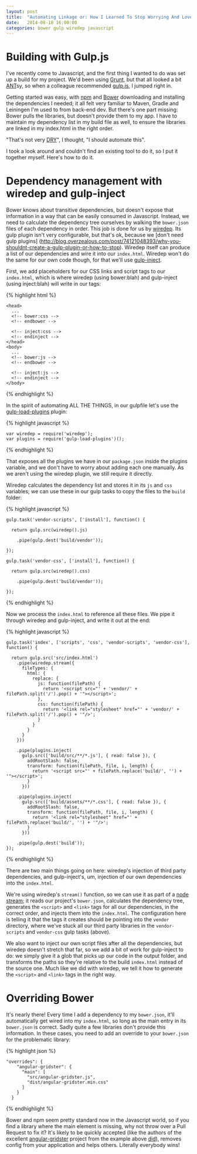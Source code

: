 ```yaml
---
layout: post
title:  "Automating Linkage or: How I Learned To Stop Worrying And Love The Build"
date:   2014-08-18 16:00:00
categories: bower gulp wiredep javascript
---
```

# Building with Gulp.js

I've recently come to Javascript, and the first thing I wanted to do was set up a build for my project.  We'd been 
using [Grunt](http://gruntjs.com/), but that all looked a bit [ANT](https://ant.apache.org/)sy, so when a colleague 
recommended [gulp.js](http://gulpjs.com/), I jumped right in.

Getting started was easy, with [npm](https://www.npmjs.org/) and [Bower](http://bower.io/) downloading and installing 
the dependencies I needed; it all felt very familiar to Maven, Gradle and Leiningen I'm used to from back-end dev. But 
there's one part missing: Bower pulls the libraries, but doesn't provide them to my app.  I have to maintain my 
dependency list in my build file as well, to ensure the libraries are linked in my index.html in the right order.  

"That's not very [DRY](https://en.wikipedia.org/wiki/Don't_repeat_yourself)", I thought, "I should automate this".  

I took a look around and couldn't find an existing tool to do it, so I put it together myself.  Here's how to do it.

# Dependency management with wiredep and gulp-inject

Bower knows about transitive dependencies, but doesn't expose that information in a way that can be easily consumed in 
Javascript.  Instead, we need to calculate the dependency tree ourselves by walking the `bower.json` files of each 
dependency in order.  This job is done for us by [wiredep](https://github.com/taptapship/wiredep).  Its gulp plugin 
isn't very configurable, but that's ok, because we [don't need gulp plugins]
(http://blog.overzealous.com/post/74121048393/why-you-shouldnt-create-a-gulp-plugin-or-how-to-stop).  Wiredep itself 
can produce a list of our dependencies and wire it into our `index.html`.  Wiredep won't do the same for our own code 
though, for that we'll use [gulp-inject](https://www.npmjs.org/package/gulp-inject).

First, we add placeholders for our CSS links and script tags to our `index.html`, which is where wiredep 
(using bower:blah) and gulp-inject (using inject:blah) will write in our tags:


{% highlight html %}

    <head>
      ...
      <!-- bower:css -->
      <!-- endbower -->
    
      <!-- inject:css -->
      <!-- endinject -->
    </head>
    <body>
      ...
      <!-- bower:js -->
      <!-- endbower -->
    
      <!-- inject:js -->
      <!-- endinject -->
    </body>

{% endhighlight %}


In the spirit of automating ALL THE THINGS, in our gulpfile let's use the 
[gulp-load-plugins](https://www.npmjs.org/package/gulp-load-plugins) plugin:


{% highlight javascript %}

    var wiredep = require('wiredep');
    var plugins = require('gulp-load-plugins')();

{% endhighlight %}


That exposes all the plugins we have in our `package.json` inside the plugins variable, and we don't have to worry about 
adding each one manually.  As we aren't using the wiredep plugin, we still require it directly.

Wiredep calculates the dependency list and stores it in its `js` and `css` variables; we can use these in our gulp 
tasks to copy the files to the `build` folder:


{% highlight javascript %}

    gulp.task('vendor-scripts', ['install'], function() {
    
      return gulp.src(wiredep().js)
    
        .pipe(gulp.dest('build/vendor'));
    
    });
    
    gulp.task('vendor-css', ['install'], function() {
    
      return gulp.src(wiredep().css)
    
        .pipe(gulp.dest('build/vendor'));
    
    });

{% endhighlight %}


Now we process the `index.html` to reference all these files.  We pipe it through wiredep and gulp-inject, and write it 
out at the end:


{% highlight javascript %}

    gulp.task('index', ['scripts', 'css', 'vendor-scripts', 'vendor-css'], function() {
    
      return gulp.src('src/index.html')
        .pipe(wiredep.stream({
          fileTypes: {
            html: {
              replace: {
                js: function(filePath) {
                  return '<script src="' + 'vendor/' + filePath.split('/').pop() + '"></script>';
                },
                css: function(filePath) {
                  return '<link rel="stylesheet" href="' + 'vendor/' + filePath.split('/').pop() + '"/>';
                }
              }
            }
          }
        }))
    
        .pipe(plugins.inject(
          gulp.src(['build/src/**/*.js'], { read: false }), {
            addRootSlash: false,
            transform: function(filePath, file, i, length) {
              return '<script src="' + filePath.replace('build/', '') + '"></script>';
            }
          }))
    
        .pipe(plugins.inject(
          gulp.src(['build/assets/**/*.css'], { read: false }), {
            addRootSlash: false,
            transform: function(filePath, file, i, length) {
              return '<link rel="stylesheet" href="' + filePath.replace('build/', '') + '"/>';
            }
          }))
    
        .pipe(gulp.dest('build'));
    });

{% endhighlight %}

    
There are two main things going on here: wiredep's injection of third party dependencies, and gulp-inject's, um, 
injection of our own dependencies into the `index.html`.

We're using wiredep's `stream()` function, so we can use it as part of a 
[node stream](https://github.com/substack/stream-handbook); it reads our project's `bower.json`, calculates the 
dependency tree, generates the `<script>` and `<link>` tags for all our dependencies, in the correct order, and injects 
them into the `index.html`.  The configuration here is telling it that the tags it creates should be pointing into the 
`vendor` directory, where we've stuck all our third party libraries in the `vendor-scripts` and `vendor-css` gulp tasks 
(above).

We also want to inject our own script files after all the dependencies, but wiredep doesn't stretch that far, so we add 
a bit of work for gulp-inject to do: we simply give it a glob that picks up our code in the output folder, and 
transforms the paths so they're relative to the build `index.html` instead of the source one.  Much like we did with 
wiredep, we tell it how to generate the `<script>` and `<link>` tags in the right way.  

# Overriding Bower

It's nearly there!  Every time I add a dependency to my `bower.json`, it'll automatically get wired into my 
`index.html`, so long as the main entry in its `bower.json` is correct.  Sadly quite a few libraries don't provide this 
information.  In these cases, you need to add an override to your `bower.json` for the problematic library:


{% highlight json %}

    "overrides": {
        "angular-gridster": {
          "main": [
            "src/angular-gridster.js",
            "dist/angular-gridster.min.css"
          ]
        }
      }

{% endhighlight %}


Bower and npm seem pretty standard now in the Javascript world, so if you find a library where the main element is 
missing, why not throw over a Pull Request to fix it?  It's likely to be quickly accepted (like the authors of the 
excellent [angular-gridster](https://github.com/ManifestWebDesign/angular-gridster) project from the example above 
[did](https://github.com/ManifestWebDesign/angular-gridster/pull/87)), removes config from your application and helps 
others.  Literally everybody wins!
